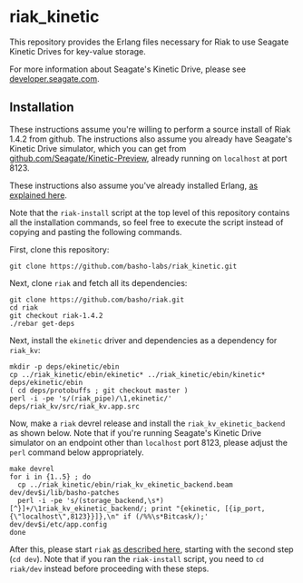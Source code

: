 riak_kinetic
============

This repository provides the Erlang files necessary for Riak to use Seagate
Kinetic Drives for key-value storage.

For more information about Seagate's Kinetic Drive, please see
[developer.seagate.com](http://developer.seagate.com/).

Installation
------------

These instructions assume you're willing to perform a source install of
Riak 1.4.2 from github. The instructions also assume you already have
Seagate's Kinetic Drive simulator, which you can get from
[github.com/Seagate/Kinetic-Preview](https://github.com/Seagate/Kinetic-Preview),
already running on `localhost` at port
8123.

These instructions also assume you've already installed Erlang,
[as explained here](http://docs.basho.com/riak/latest/ops/building/installing/erlang/).

Note that the `riak-install` script at the top level of this repository
contains all the installation commands, so feel free to execute the script
instead of copying and pasting the following commands.

First, clone this repository:

    git clone https://github.com/basho-labs/riak_kinetic.git

Next, clone `riak` and fetch all its dependencies:

    git clone https://github.com/basho/riak.git
    cd riak
    git checkout riak-1.4.2
    ./rebar get-deps

Next, install the `ekinetic` driver and dependencies as a dependency for
`riak_kv`:

    mkdir -p deps/ekinetic/ebin
    cp ../riak_kinetic/ebin/ekinetic* ../riak_kinetic/ebin/kinetic* deps/ekinetic/ebin
    ( cd deps/protobuffs ; git checkout master )
    perl -i -pe 's/(riak_pipe)/\1,ekinetic/' deps/riak_kv/src/riak_kv.app.src

Now, make a `riak` devrel release and install the
`riak_kv_ekinetic_backend` as shown below. Note that if you're running
Seagate's Kinetic Drive simulator on an endpoint other than `localhost`
port 8123, please adjust the `perl` command below appropriately.

    make devrel
    for i in {1..5} ; do
      cp ../riak_kinetic/ebin/riak_kv_ekinetic_backend.beam dev/dev$i/lib/basho-patches
      perl -i -pe 's/(storage_backend,\s*)[^}]+/\1riak_kv_ekinetic_backend/; print "{ekinetic, [{ip_port,{\"localhost\",8123}}]},\n" if (/%%\s*Bitcask/);' dev/dev$i/etc/app.config
    done

After this, please start `riak`
[as described here](http://docs.basho.com/riak/latest/quickstart/#Start-Up-Five-Nodes),
starting with the second step (`cd dev`). Note that if you ran the
`riak-install` script, you need to `cd riak/dev` instead before proceeding
with these steps.
